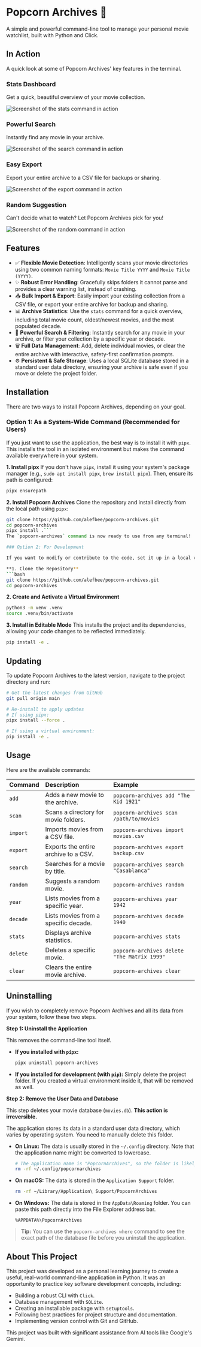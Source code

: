 # Popcorn Archives 🍿

A simple and powerful command-line tool to manage your personal movie watchlist, built with Python and Click.

## In Action

A quick look at some of Popcorn Archives' key features in the terminal.

### Stats Dashboard
Get a quick, beautiful overview of your movie collection.

![Screenshot of the stats command in action](assets/Screenshot01.png)

### Powerful Search
Instantly find any movie in your archive.

![Screenshot of the search command in action](assets/Screenshot02.png)

### Easy Export
Export your entire archive to a CSV file for backups or sharing.

![Screenshot of the export command in action](assets/Screenshot03.png)

### Random Suggestion
Can't decide what to watch? Let Popcorn Archives pick for you!

![Screenshot of the random command in action](assets/Screenshot04.png)

## Features

-   ✅ **Flexible Movie Detection**: Intelligently scans your movie directories using two common naming formats: `Movie Title YYYY` and `Movie Title (YYYY)`.
-   ✨ **Robust Error Handling**: Gracefully skips folders it cannot parse and provides a clear warning list, instead of crashing.
-   📥 **Bulk Import & Export**: Easily import your existing collection from a CSV file, or export your entire archive for backup and sharing.
-   📊 **Archive Statistics**: Use the `stats` command for a quick overview, including total movie count, oldest/newest movies, and the most populated decade.
-   🔎 **Powerful Search & Filtering**: Instantly search for any movie in your archive, or filter your collection by a specific year or decade.
-   🗑️ **Full Data Management**: Add, delete individual movies, or clear the entire archive with interactive, safety-first confirmation prompts.
-   ⚙️ **Persistent & Safe Storage**: Uses a local SQLite database stored in a standard user data directory, ensuring your archive is safe even if you move or delete the project folder.

## Installation

There are two ways to install Popcorn Archives, depending on your goal.

### Option 1: As a System-Wide Command (Recommended for Users)

If you just want to use the application, the best way is to install it with `pipx`. This installs the tool in an isolated environment but makes the command available everywhere in your system.

**1. Install pipx**
If you don't have `pipx`, install it using your system's package manager (e.g., `sudo apt install pipx`, `brew install pipx`). Then, ensure its path is configured:
```bash
pipx ensurepath
```

**2. Install Popcorn Archives**
Clone the repository and install directly from the local path using `pipx`:
```bash
git clone https://github.com/alefbee/popcorn-archives.git
cd popcorn-archives
pipx install .```
The `popcorn-archives` command is now ready to use from any terminal!

### Option 2: For Development

If you want to modify or contribute to the code, set it up in a local virtual environment.

**1. Clone the Repository**
```bash
git clone https://github.com/alefbee/popcorn-archives.git
cd popcorn-archives
```

**2. Create and Activate a Virtual Environment**
```bash
python3 -m venv .venv
source .venv/bin/activate
```

**3. Install in Editable Mode**
This installs the project and its dependencies, allowing your code changes to be reflected immediately.
```bash
pip install -e .
```

## Updating

To update Popcorn Archives to the latest version, navigate to the project directory and run:

```bash
# Get the latest changes from GitHub
git pull origin main

# Re-install to apply updates
# If using pipx:
pipx install --force .

# If using a virtual environment:
pip install -e .
```

## Usage

Here are the available commands:

| Command | Description | Example |
| :--- | :--- | :--- |
| `add` | Adds a new movie to the archive. | `popcorn-archives add "The Kid 1921"` |
| `scan` | Scans a directory for movie folders. | `popcorn-archives scan /path/to/movies` |
| `import` | Imports movies from a CSV file. | `popcorn-archives import movies.csv` |
| `export` | Exports the entire archive to a CSV. | `popcorn-archives export backup.csv` |
| `search` | Searches for a movie by title. | `popcorn-archives search "Casablanca"` |
| `random` | Suggests a random movie. | `popcorn-archives random` |
| `year` | Lists movies from a specific year. | `popcorn-archives year 1942` |
| `decade` | Lists movies from a specific decade. | `popcorn-archives decade 1940` |
| `stats` | Displays archive statistics. | `popcorn-archives stats` |
| `delete` | Deletes a specific movie. | `popcorn-archives delete "The Matrix 1999"` |
| `clear` | Clears the entire movie archive. | `popcorn-archives clear` |

## Uninstalling

If you wish to completely remove Popcorn Archives and all its data from your system, follow these two steps.

**Step 1: Uninstall the Application**

This removes the command-line tool itself.

-   **If you installed with `pipx`:**
    ```bash
    pipx uninstall popcorn-archives
    ```
-   **If you installed for development (with `pip`):**
    Simply delete the project folder. If you created a virtual environment inside it, that will be removed as well.

**Step 2: Remove the User Data and Database**

This step deletes your movie database (`movies.db`). **This action is irreversible.**

The application stores its data in a standard user data directory, which varies by operating system. You need to manually delete this folder.

-   **On Linux:** The data is usually stored in the `~/.config` directory. Note that the application name might be converted to lowercase.
    ```bash
    # The application name is "PopcornArchives", so the folder is likely "popcornarchives"
    rm -rf ~/.config/popcornarchives
    ```

-   **On macOS:** The data is stored in the `Application Support` folder.
    ```bash
    rm -rf ~/Library/Application\ Support/PopcornArchives
    ```

-   **On Windows:** The data is stored in the `AppData\Roaming` folder. You can paste this path directly into the File Explorer address bar.
    ```
    %APPDATA%\PopcornArchives
    ```

> **Tip:** You can use the `popcorn-archives where` command to see the exact path of the database file before you uninstall the application.

## About This Project

This project was developed as a personal learning journey to create a useful, real-world command-line application in Python. It was an opportunity to practice key software development concepts, including:

-   Building a robust CLI with `Click`.
-   Database management with `SQLite`.
-   Creating an installable package with `setuptools`.
-   Following best practices for project structure and documentation.
-   Implementing version control with Git and GitHub.

This project was built with significant assistance from AI tools like Google's Gemini.